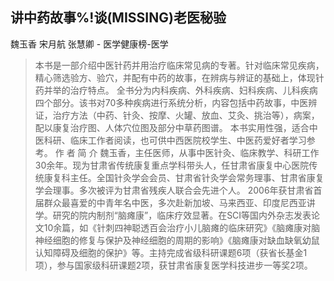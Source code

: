 ## 讲中药故事%!谈(MISSING)老医秘验

魏玉香 宋月航 张慧卿  -  医学健康榜-医学

> 本书是一部介绍中医针药并用治疗临床常见病的专著。针对临床常见疾病，精心筛选验方、验穴，并配有中药的故事，在辨病与辨证的基础上，体现针药并举的治疗特点。 全书分为内科疾病、外科疾病、妇科疾病、儿科疾病四个部分。该书对70多种疾病进行系统分析，内容包括中药故事，中医辨证，治疗方法（中药、针灸、按摩、火罐、放血、艾灸、挑治等），病案，配以康复治疗图、人体穴位图及部分中草药图谱。 本书实用性强，适合中医科研、临床工作者阅读，也可供中西医院校学生、中医药爱好者学习参考。 作  者  简  介    魏玉香，主任医师，从事中医针灸、临床教学、科研工作30余年。现为甘肃省传统康复重点学科带头人，任甘肃省康复中心医院传统康复科主任。全国针灸学会会员、甘肃省针灸学会常务理事、甘肃省康复学会理事。多次被评为甘肃省残疾人联合会先进个人。   2006年获甘肃省首届群众最喜爱的中青年名中医，多次赴新加坡、马来西亚、印度尼西亚讲学。研究的院内制剂“脑瘫康”，临床疗效显著。在SCI等国内外杂志发表论文10余篇，如《针刺四神聪透百会治疗小儿脑瘫的临床研究》《脑瘫康对脑神经细胞的修复与保护及神经细胞的周期的影响》《脑瘫康对缺血缺氧幼鼠认知障碍及细胞的保护》等。主持完成省级科研课题6项（获省长基金1项），参与国家级科研课题2项，获甘肃省康复医学科技进步一等奖2项。
